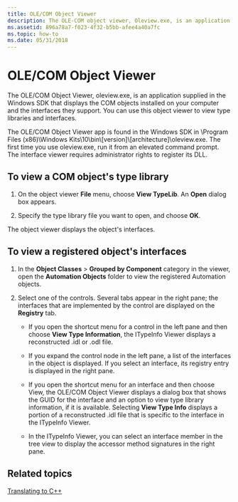 ```yaml
---
title: OLE/COM Object Viewer
description: The OLE-COM object viewer, Oleview.exe, is an application supplied with Visual C++ that displays the COM objects installed on your computer and the interfaces they support. You can use this object viewer to view type libraries.
ms.assetid: 896a78a7-f023-4f32-b5bb-afee4a40a7fc
ms.topic: how-to
ms.date: 05/31/2018
---
```


# OLE/COM Object Viewer

The OLE/COM Object Viewer, oleview.exe, is an application supplied in the Windows SDK that displays the COM objects installed on your computer and the interfaces they support. You can use this object viewer to view type libraries and interfaces. 

The OLE/COM Object Viewer app is found in the Windows SDK in \\Program Files (x86)\\Windows Kits\\10\\bin\\[version]\\[architecture]\\oleview.exe. The first time you use oleview.exe, run it from an elevated command prompt. The interface viewer requires administrator rights to register its DLL.

## To view a COM object's type library

1.  On the object viewer **File** menu, choose **View TypeLib**. An **Open** dialog box appears.

1.  Specify the type library file you want to open, and choose **OK**.

The object viewer displays the object's interfaces.

## To view a registered object's interfaces

1. In the **Object Classes** > **Grouped by Component** category in the viewer, open the **Automation Objects** folder to view the registered Automation objects.

1. Select one of the controls. Several tabs appear in the right pane; the interfaces that are implemented by the control are displayed on the **Registry** tab.

   - If you open the shortcut menu for a control in the left pane and then choose **View Type Information**, the ITypeInfo Viewer displays a reconstructed .idl or .odl file.

   - If you expand the control node in the left pane, a list of the interfaces in the object is displayed. If you select an interface, its registry entry is displayed in the right pane.

   - If you open the shortcut menu for an interface and then choose View, the OLE/COM Object Viewer displays a dialog box that shows the GUID for the interface and an option to view type library information, if it is available. Selecting **View Type Info** displays a portion of a reconstructed .idl file that is specific to the interface in the ITypeInfo Viewer.

   - In the ITypeInfo Viewer, you can select an interface member in the tree view to display the accessor method signatures in the right pane.

## Related topics

<dl> <dt>

[Translating to C++](translating-to-c--.md)
</dt> </dl>

 

 
